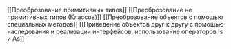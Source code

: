 [[Преоброзование примитивных типов]]
[[Преоброзование не примитивных типов (Классов)]]
[[Преоброзование объектов с помощью специальных методов]]
[[Приведение объектов друг к другу с помощью наследования и реализации интерфейсов, использование операторов Is и As]]